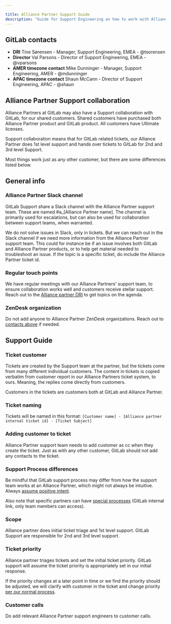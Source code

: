 ```yaml
---

title: Alliance Partner Support Guide
description: "Guide for Support Engineering on how to work with Alliance Partners"
---
```


## GitLab contacts

  - **DRI** Tine Sørensen - Manager, Support Engineering, EMEA - @tsorensen
  - **Director** Val Parsons - Director of Support Engineering, EMEA - @vparsons
  - **AMER timezone contact** Mike Dunninger - Manager, Support Engineering, AMER - @mdunninger
  - **APAC timezone contact** Shaun McCann - Director of Support Engineering, APAC - @shaun

## Alliance Partner Support collaboration

Alliance Partners at GitLab may also have a Support collaboration with GitLab, for our shared customers. Shared customers have purchased both Alliance Partner product and GitLab product. All customers have Ultimate licenses.

Support collaboration means that for GitLab related tickets, our Alliance Partner does 1st level support and hands over tickets to GitLab for 2nd and 3rd level Support.

Most things work just as any other customer, but there are some differences listed below.

## General info

### Alliance Partner Slack channel

GitLab Support share a Slack channel with the Alliance Partner support team. These are named #a_[Alliance Partner name]. The channel is primarily used for escalations, but can also be used for collaboration between support teams, when warranted.

We do not solve issues in Slack, only in tickets. But we can reach out in the Slack channel if we need more information from the Alliance Partner support team. This could for instance be if an issue involves both GitLab and Alliance Partner products, or to help get material needed to troubleshoot an issue. If the topic is a specific ticket, do include the Alliance Partner ticket id.

### Regular touch points

We have regular meetings with our Alliance Partners' support team, to ensure collaboration works well and customers receive stellar support. Reach out to the [Alliance partner DRI](https://handbook.gitlab.com/handbook/support/partnerships/alliance-partner-support-guide/#gitlab-contacts) to get topics on the agenda.

### ZenDesk organization

Do not add anyone to Alliance Partner ZenDesk organizations. Reach out to [contacts above](https://handbook.gitlab.com/handbook/support/partnerships/alliance-partner-support-guide/#gitlab-contacts) if needed.

## Support Guide

### Ticket customer

Tickets are created by the Support team at the partner, but the tickets come from many different individual customers. The content in tickets is copied verbatim from customer report in our Alliance Partners ticket system, to ours. Meaning, the replies come directly from customers.

Customers in the tickets are customers both at GitLab and Alliance Partner.

### Ticket naming

Tickets will be named in this format: `[Customer name] - [Alliance partner internal ticket id] - [Ticket Subject]`

### Adding customer to ticket

Alliance Partner support team needs to add customer as cc when they create the ticket. Just as with any other customer, GitLab should not add any contacts to the ticket.

### Support Process differences

Be mindful that GitLab support process may differ from how the support team works at an Alliance Partner, which might not always be intuitive. Always [assume positive intent](https://handbook.gitlab.com/handbook/values/#assume-positive-intent).

Also note that specific partners can have [special processes](https://internal.gitlab.com/handbook/support/specific-alliance-partners/) (GitLab internal link, only team members can access).

### Scope

Alliance partner does initial ticket triage and 1st level support. GitLab Support are responsible for 2nd and 3rd level support.

### Ticket priority

Alliance partner triages tickets and set the initial ticket priority. GitLab support will assume the ticket priority is appropriately set in our initial response.

If the priority changes at a later point in time or we find the priority should be adjusted, we will clarify with customer in the ticket and change priority [per our normal process](https://handbook.gitlab.com/handbook/support/workflows/setting_ticket_priority/#resetting-ticket-priority).

### Customer calls

Do add relevant Alliance Partner support engineers to customer calls.
